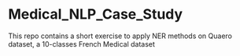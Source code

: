 # Medical_NLP_Case_Study
This repo contains a short exercise to apply NER methods on Quaero dataset, a 10-classes French Medical dataset
